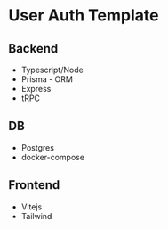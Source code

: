 # User Auth Template

## Backend

- Typescript/Node
- Prisma - ORM
- Express
- tRPC

## DB

- Postgres
- docker-compose

## Frontend

- Vitejs
- Tailwind
